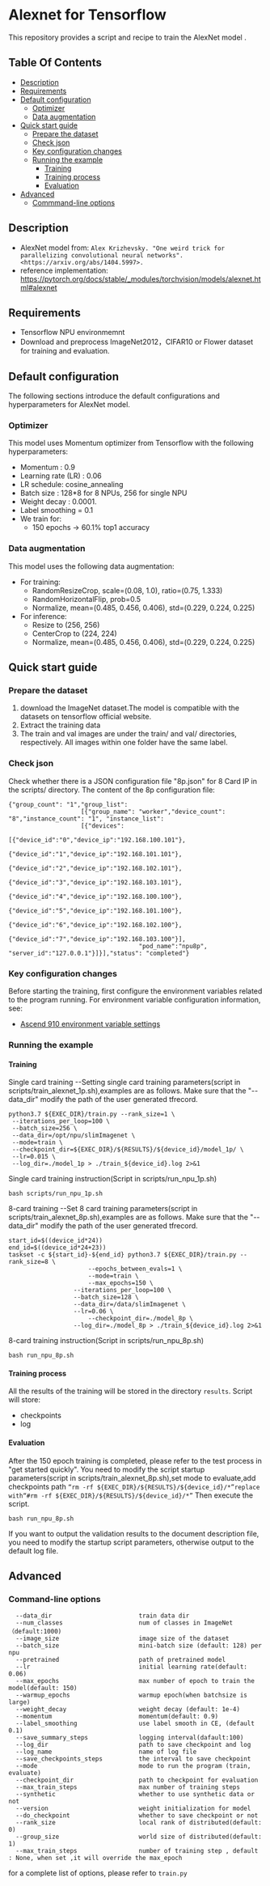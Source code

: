 # Alexnet for Tensorflow 

This repository provides a script and recipe to train the AlexNet model .

## Table Of Contents

* [Description](#Description)
* [Requirements](#Requirements)
* [Default configuration](#Default-configuration)
  * [Optimizer](#Optimizer)
  * [Data augmentation](#Data-augmentation)
* [Quick start guide](#quick-start-guide)
  * [Prepare the dataset](#Prepare-the-dataset)
  * [Check json](#Check-json)
  * [Key configuration changes](#Key-configuration-changes)
  * [Running the example](#Running-the-example)
    * [Training](#Training)
    * [Training process](#Training-process)    
    * [Evaluation](#Evaluation)
* [Advanced](#advanced)
  * [Commmand-line options](#Commmand-line-options)   

## Description

- AlexNet model from: `Alex Krizhevsky. "One weird trick for parallelizing convolutional neural networks". <https://arxiv.org/abs/1404.5997>.`
- reference implementation: <https://pytorch.org/docs/stable/_modules/torchvision/models/alexnet.html#alexnet>

## Requirements

- Tensorflow NPU environmemnt
- Download and preprocess ImageNet2012，CIFAR10 or Flower dataset for training and evaluation.

## Default configuration

The following sections introduce the default configurations and hyperparameters for AlexNet model.

### Optimizer

This model uses Momentum optimizer from Tensorflow with the following hyperparameters:

- Momentum : 0.9
- Learning rate (LR) : 0.06
- LR schedule: cosine_annealing
- Batch size : 128*8 for 8 NPUs, 256 for single NPU 
- Weight decay :  0.0001. 
- Label smoothing = 0.1
- We train for:
  - 150 epochs ->  60.1% top1 accuracy

### Data augmentation

This model uses the following data augmentation:

- For training:
  - RandomResizeCrop, scale=(0.08, 1.0), ratio=(0.75, 1.333)
  - RandomHorizontalFlip, prob=0.5
  - Normalize, mean=(0.485, 0.456, 0.406), std=(0.229, 0.224, 0.225)
- For inference:
  - Resize to (256, 256)
  - CenterCrop to (224, 224)
  - Normalize, mean=(0.485, 0.456, 0.406), std=(0.229, 0.224, 0.225)

## Quick start guide

### Prepare the dataset

1. download the ImageNet dataset.The model is compatible with the datasets on tensorflow official website.
2. Extract the training data
3. The train and val images are under the train/ and val/ directories, respectively. All images within one folder have the same label.

### Check json
Check whether there is a JSON configuration file "8p.json" for 8 Card IP in the scripts/ directory.
The content of the 8p configuration file:
```
{"group_count": "1","group_list":
                    [{"group_name": "worker","device_count": "8","instance_count": "1", "instance_list":
                    [{"devices":
                                   [{"device_id":"0","device_ip":"192.168.100.101"},
                                    {"device_id":"1","device_ip":"192.168.101.101"},
                                    {"device_id":"2","device_ip":"192.168.102.101"},
                                    {"device_id":"3","device_ip":"192.168.103.101"},
                                    {"device_id":"4","device_ip":"192.168.100.100"},
                                    {"device_id":"5","device_ip":"192.168.101.100"},
                                    {"device_id":"6","device_ip":"192.168.102.100"},
                                    {"device_id":"7","device_ip":"192.168.103.100"}],
                                    "pod_name":"npu8p",        "server_id":"127.0.0.1"}]}],"status": "completed"}
```

### Key configuration changes
Before starting the training, first configure the environment variables related to the program running. For environment variable configuration information, see:
- [Ascend 910 environment variable settings](https://gitee.com/ascend/modelzoo/wikis/Ascend%20910%E8%AE%AD%E7%BB%83%E5%B9%B3%E5%8F%B0%E7%8E%AF%E5%A2%83%E5%8F%98%E9%87%8F%E8%AE%BE%E7%BD%AE?sort_id=3148819)

### Running the example

#### Training

Single card training
--Setting single card training parameters(script in scripts/train_alexnet_1p.sh),examples are as follows.
Make sure that the "--data_dir" modify the path of the user generated tfrecord.
```
python3.7 ${EXEC_DIR}/train.py --rank_size=1 \
 --iterations_per_loop=100 \
 --batch_size=256 \
 --data_dir=/opt/npu/slimImagenet \
 --mode=train \
 --checkpoint_dir=${EXEC_DIR}/${RESULTS}/${device_id}/model_1p/ \
 --lr=0.015 \
 --log_dir=./model_1p > ./train_${device_id}.log 2>&1
```
Single card training instruction(Script in scripts/run_npu_1p.sh)
```
bash scripts/run_npu_1p.sh
```

8-card training
--Set 8 card training parameters(script in scripts/train_alexnet_8p.sh),examples are as follows.
Make sure that the "--data_dir" modify the path of the user generated tfrecord.

```
start_id=$((device_id*24))
end_id=$((device_id*24+23))
taskset -c ${start_id}-${end_id} python3.7 ${EXEC_DIR}/train.py --rank_size=8 \
                      --epochs_between_evals=1 \
                      --mode=train \
                      --max_epochs=150 \
	              --iterations_per_loop=100 \
	              --batch_size=128 \
	              --data_dir=/data/slimImagenet \
	              --lr=0.06 \
                      --checkpoint_dir=./model_8p \
	              --log_dir=./model_8p > ./train_${device_id}.log 2>&1
```
8-card training instruction(Script in scripts/run_npu_8p.sh)
```
bash run_npu_8p.sh
```
#### Training process

All the results of the training will be stored in the directory `results`.
Script will store:

 - checkpoints
 - log

#### Evaluation
After the 150 epoch training is completed, please refer to the test process in "get started quickly". You need to modify the script startup parameters(script in scripts/train_alexnet_8p.sh),set mode to evaluate,add checkpoints path
```“rm -rf ${EXEC_DIR}/${RESULTS}/${device_id}/*”replace with“#rm -rf ${EXEC_DIR}/${RESULTS}/${device_id}/*”```
Then execute the script.
```
bash run_npu_8p.sh
```
If you want to output the validation results to the document description file, you need to modify the startup script parameters, otherwise output to the default log file.

## Advanced

### Command-line options

```
  --data_dir                        train data dir
  --num_classes                     num of classes in ImageNet（default:1000)
  --image_size                      image size of the dataset
  --batch_size                      mini-batch size (default: 128) per npu
  --pretrained                      path of pretrained model
  --lr                              initial learning rate(default: 0.06)
  --max_epochs                      max number of epoch to train the model(default: 150)
  --warmup_epochs                   warmup epoch(when batchsize is large)
  --weight_decay                    weight decay (default: 1e-4)
  --momentum                        momentum(default: 0.9)
  --label_smoothing                 use label smooth in CE, (default 0.1)
  --save_summary_steps              logging interval(dafault:100)
  --log_dir                         path to save checkpoint and log
  --log_name                        name of log file
  --save_checkpoints_steps          the interval to save checkpoint
  --mode                            mode to run the program (train, evaluate)
  --checkpoint_dir                  path to checkpoint for evaluation
  --max_train_steps                 max number of training steps 
  --synthetic                       whether to use synthetic data or not
  --version                         weight initialization for model
  --do_checkpoint                   whether to save checkpoint or not 
  --rank_size                       local rank of distributed(default: 0)
  --group_size                      world size of distributed(default: 1)
  --max_train_steps                 number of training step , default : None, when set ,it will override the max_epoch
```
for a complete list of options, please refer to `train.py`



